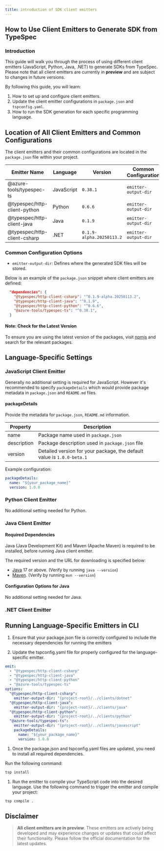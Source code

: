 ```yaml
---
title: introduction of SDK client emitters
---
```


## How to Use Client Emitters to Generate SDK from TypeSpec

### Introduction

This guide will walk you through the process of using different client emitters (JavaScript, Python, Java, .NET) to generate SDKs from TypeSpec. Please note that all client emitters are currently in **preview** and are subject to changes in future versions.

By following this guide, you will learn:

1. How to set up and configure client emitters.
2. Update the client emitter configurations in `package.json` and `tspconfig.yaml`.
3. How to run the SDK generation for each specific programming language.

## Location of All Client Emitters and Common Configurations

The client emitters and their common configurations are located in the `package.json` file within your project.

| **Emitter Name**             | **Language** | **Version**              | **Common Configuration** |
| ---------------------------- | ------------ | ------------------------ | ------------------------ |
| @azure-tools/typespec-ts     | JavaScript   | `0.38.1`                 | `emitter-output-dir`     |
| @typespec/http-client-python | Python       | `0.6.6`                  | `emitter-output-dir`     |
| @typespec/http-client-java   | Java         | `0.1.9`                  | `emitter-output-dir`     |
| @typespec/http-client-csharp | .NET         | `0.1.9-alpha.20250113.2` | `emitter-output-dir`     |

### Common Configuration Options

- `emitter-output-dir`: Defines where the generated SDK files will be stored.

Below is an example of the `package.json` snippet where client emitters are defined:

```json
  "dependencies": {
    "@typespec/http-client-csharp": "^0.1.9-alpha.20250113.2",
    "@typespec/http-client-java": "^0.1.9",
    "@typespec/http-client-python": "^0.6.6",
    "@azure-tools/typespec-ts": "^0.38.1",
  }
```

#### Note: Check for the Latest Version

To ensure you are using the latest version of the packages, visit [npmjs](https://www.npmjs.com/) and search for the relevant packages.

## Language-Specific Settings

### JavaScript Client Emitter

Generally no additional setting is required for JavaScript. However it's recommended to specify `packageDetails` which would provide package metadata in `package.json` and `README.md` files.

#### packageDetails

Provide the metadata for `package.json`, `README.md` information.

| Property    | Description                                                            |
| ----------- | ---------------------------------------------------------------------- |
| name        | Package name used in `package.json`                                    |
| description | Package description used in `package.json` file                        |
| version     | Detailed version for your package, the default value is `1.0.0-beta.1` |

Example configuration:

```yaml
packageDetails:
  name: "${your_package_name}"
  version: 1.0.0
```

### Python Client Emitter

No additional setting needed for Python.

### Java Client Emitter

#### Required Dependencies

Java (Java Development Kit) and Maven (Apache Maven) is required to be installed, before running Java client emitter.

The required version and the URL for downloading is specified below:

- [Java](https://docs.microsoft.com/java/openjdk/download) 17 or above. (Verify by running `java --version`)
- [Maven](https://maven.apache.org/download.cgi). (Verify by running `mvn --version`)

#### Configuration Options for Java

No additional setting needed for Java.

### .NET Client Emitter

## Running Language-Specific Emitters in CLI

1. Ensure that your package.json file is correctly configured to include the necessary dependencies for running the emitters

1. Update the tspconfig.yaml file for properly configured for the language-specific emitter.

```yaml
emit:
  - "@typespec/http-client-csharp"
  - "@typespec/http-client-java"
  - "@typespec/http-client-python"
  - "@azure-tools/typespec-ts"
options:
  "@typespec/http-client-csharp":
    emitter-output-dir: "{project-root}/../clients/dotnet"
  "@typespec/http-client-java":
    emitter-output-dir: "{project-root}/../clients/java"
  "@typespec/http-client-python":
    emitter-output-dir: "{project-root}/../clients/python"
  "@azure-tools/typespec-ts":
    emitter-output-dir: "{project-root}/../clients/javascript"
    packageDetails:
      name: "${your_package_name}"
      version: 1.0.0
```

1. Once the package.json and tspconfig.yaml files are updated, you need to install all required dependencies.

Run the following command:

```bash
tsp install
```

1. Run the emitter to compile your TypeScript code into the desired language. Use the following command to trigger the emitter and compile your project:

```bash
tsp compile .
```

## Disclaimer

> **All client emitters are in preview**. These emitters are actively being developed and may experience changes or updates that could affect their functionality. Please follow the official documentation for the latest updates.

